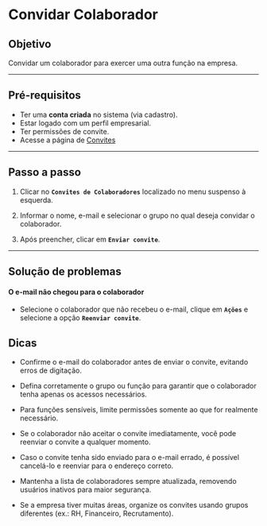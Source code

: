 # <i data-lucide="check" class="icon-lg"></i> Convidar Colaborador

## <i data-lucide="target" class="icon-lg"></i> Objetivo

Convidar um colaborador para exercer uma outra função na empresa.

---

## <i data-lucide="square-check" class="icon-lg"></i> Pré-requisitos

- Ter uma **conta criada** no sistema (via cadastro).
- Estar logado com um perfil empresarial.
- Ter permissões de convite.
- Acesse a página de [Convites](https://www.redeaviacao.com.br/empresa/convites)


---

## <i data-lucide="notebook-pen" class="icon-lg"></i> Passo a passo

1. Clicar no **``Convites de Colaboradores``** localizado no menu suspenso à esquerda.

2. Informar o nome, e-mail e selecionar o grupo no qual deseja convidar o colaborador.

3. Após preencher, clicar em **``Enviar convite``**.

---

## <i data-lucide="wrench" class="icon-lg"></i> Solução de problemas

#### O e-mail não chegou para o colaborador

- Selecione o colaborador que não recebeu o e-mail, clique em **``Ações``** e selecione a opção **``Reenviar convite``**.

## <i data-lucide="lightbulb" class="icon-dica"></i> Dicas

- Confirme o e-mail do colaborador antes de enviar o convite, evitando erros de digitação.

- Defina corretamente o grupo ou função para garantir que o colaborador tenha apenas os acessos necessários.

- Para funções sensíveis, limite permissões somente ao que for realmente necessário.

- Se o colaborador não aceitar o convite imediatamente, você pode reenviar o convite a qualquer momento.

- Caso o convite tenha sido enviado para o e-mail errado, é possível cancelá-lo e reenviar para o endereço correto.

- Mantenha a lista de colaboradores sempre atualizada, removendo usuários inativos para maior segurança.

- Se a empresa tiver muitas áreas, organize os convites usando grupos diferentes (ex.: RH, Financeiro, Recrutamento).